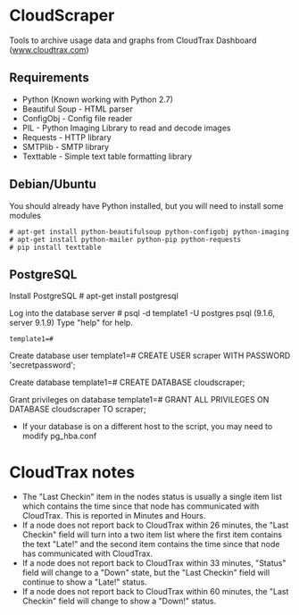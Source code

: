 CloudScraper
============

Tools to archive usage data and graphs from CloudTrax Dashboard (www.cloudtrax.com)

Requirements
------------

* Python (Known working with Python 2.7)
* Beautiful Soup - HTML parser
* ConfigObj - Config file reader
* PIL - Python Imaging Library to read and decode images
* Requests - HTTP library
* SMTPlib - SMTP library
* Texttable - Simple text table formatting library

Debian/Ubuntu
-------------

You should already have Python installed, but you will need to install some modules

    # apt-get install python-beautifulsoup python-configobj python-imaging
    # apt-get install python-mailer python-pip python-requests 
    # pip install texttable

PostgreSQL
----------

Install PostgreSQL
    # apt-get install postgresql

Log into the database server
    # psql -d template1 -U postgres
    psql (9.1.6, server 9.1.9)
    Type "help" for help.

    template1=#

Create database user
    template1=# CREATE USER scraper WITH PASSWORD 'secretpassword';

Create database
    template1=# CREATE DATABASE cloudscraper;

Grant privileges on database
    template1=# GRANT ALL PRIVILEGES ON DATABASE cloudscraper TO scraper;

* If your database is on a different host to the script, you may need to modify
  pg_hba.conf

CloudTrax notes
===============

- The "Last Checkin" item in the nodes status is usually a single item list which contains the time since that node has communicated with CloudTrax. This is reported in Minutes and Hours.
- If a node does not report back to CloudTrax within 26 minutes, the "Last Checkin" field will turn into a two item list where the first item contains the text "Late!" and the second item contains the time since that node has communicated with CloudTrax.
- If a node does not report back to CloudTrax within 33 minutes, "Status" field will change to a "Down" state, but the "Last Checkin" field will continue to show a "Late!" status.
- If a node does not report back to CloudTrax within 60 minutes, the "Last Checkin" field will change to show a "Down!" status.
